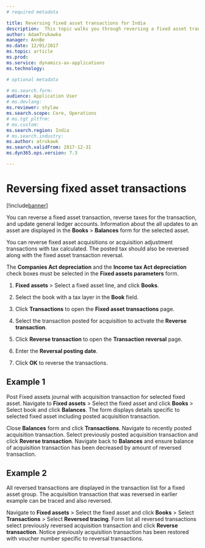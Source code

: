 ```yaml
---
# required metadata

title: Reversing fixed asset transactions for India
description:  This topic walks you through reversing a fixed asset transaction for India in Microsoft Dynamics 365 for Finance and Operations, Enterprise edition.
author: AdamTrukawka
manager: AnnBe
ms.date: 12/01/2017
ms.topic: article
ms.prod:
ms.service: dynamics-ax-applications
ms.technology:

# optional metadata

# ms.search.form:
audience: Application User
# ms.devlang:
ms.reviewer: shylaw
ms.search.scope: Core, Operations
# ms.tgt_pltfrm:
# ms.custom:
ms.search.region: India
# ms.search.industry:
ms.author: atrukawk
ms.search.validFrom: 2017-12-31
ms.dyn365.ops.version: 7.3

---
```


# Reversing fixed asset transactions

[!include[banner](../includes/banner.md)]

You can reverse a fixed asset transaction, reverse taxes for the transaction, and update general ledger accounts. Information about the all updates to an asset are displayed in the **Books** > **Balances** form for the selected asset.

You can reverse fixed asset acquisitions or acquisition adjustment transactions with tax calculated. The posted tax should also be reversed along with the fixed asset transaction reversal.

The **Companies Act depreciation** and the **Income tax Act depreciation** check boxes must be selected in the **Fixed assets parameters** form.

1. **Fixed assets** > Select a fixed asset line, and click **Books**.

2. Select the book with a tax layer in the **Book** field.

3. Click **Transactions** to open the **Fixed asset transactions** page.

4. Select the transaction posted for acquisition to activate the **Reverse transaction**.

5. Click **Reverse transaction** to open the **Transaction reversal** page.

6. Enter the **Reversal posting date**.

7. Click **OK** to reverse the transactions.

## Example 1

Post Fixed assets journal with acquisition transaction for selected fixed asset. Navigate to **Fixed assets** > Select the fixed asset and click **Books** > Select book and click **Balances**. The form displays details specific to selected fixed asset including posted acquisition transaction.

Close **Balances** form and click **Transactions**. Navigate to recently posted acquisition transaction. Select previously posted acquisition transaction and click **Reverse transaction**. Navigate back to **Balances** and ensure balance of acquisition transaction has been decreased by amount of reversed transaction.

## Example 2

All reversed transactions are displayed in the transaction list for a fixed asset group. The acquisition transaction that was reversed in earlier example can be traced and also reversed. 

Navigate to **Fixed assets** > Select the fixed asset and click **Books** > Select **Transactions** > Select **Reversed tracing**. Form list all reversed transactions select previously reversed acquisition transaction and click **Reverse transaction**. Notice previously acquisition transaction has been restored with voucher number specific to reversal transactions.
